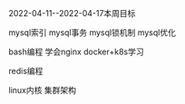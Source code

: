 

2022-04-11--2022-04-17本周目标


mysql索引
mysql事务
mysql锁机制
mysql优化


bash编程
学会nginx
docker+k8s学习

redis编程







linux内核
集群架构


